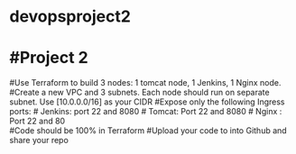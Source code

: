 # devopsproject2

#Project 2
=====================
#Use Terraform to build 3  nodes: 1 tomcat node, 1 Jenkins, 1 Nginx node.
#Create a new VPC and 3 subnets. Each node should run on separate subnet. Use [10.0.0.0/16] as your CIDR
#Expose only the following Ingress ports:
    # Jenkins: port 22 and 8080
    # Tomcat:  Port 22 and 8080
    # Nginx :  Port 22 and 80  
#Code should be 100% in Terraform 
#Upload your code to into Github and share your repo
